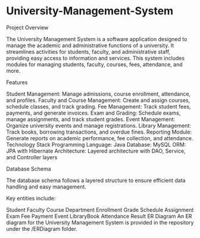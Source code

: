 # University-Management-System
Project Overview

The University Management System is a software application designed to manage the academic and administrative functions of a university. It streamlines activities for students, faculty, and administrative staff, providing easy access to information and services. This system includes modules for managing students, faculty, courses, fees, attendance, and more.

Features

Student Management: Manage admissions, course enrollment, attendance, and profiles.
Faculty and Course Management: Create and assign courses, schedule classes, and track grading.
Fee Management: Track student fees, payments, and generate invoices.
Exam and Grading: Schedule exams, manage assignments, and track student grades.
Event Management: Organize university events and manage registrations.
Library Management: Track books, borrowing transactions, and overdue fines.
Reporting Module: Generate reports on academic performance, fee collection, and attendance.
Technology Stack
Programming Language: Java
Database: MySQL
ORM: JPA with Hibernate
Architecture: Layered architecture with DAO, Service, and Controller layers


Database Schema


The database schema follows a layered structure to ensure efficient data handling and easy management.

Key entities include:

Student
Faculty
Course
Department
Enrollment
Grade
Schedule
Assignment
Exam
Fee
Payment
Event
LibraryBook
Attendance
Result
ER Diagram
An ER diagram for the University Management System is provided in the repository under the /ERDiagram folder.
